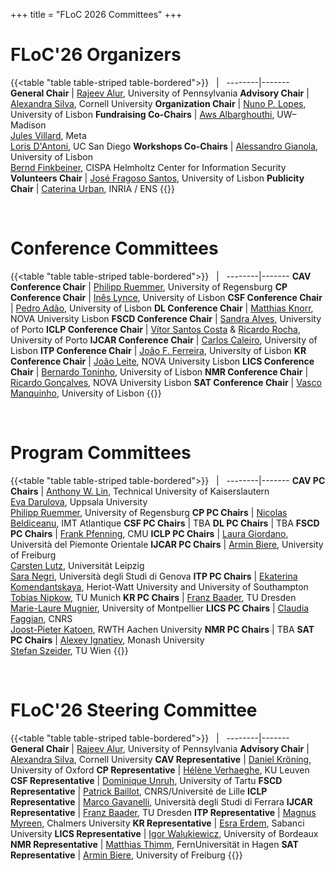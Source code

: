 +++
title = "FLoC 2026 Committees"
+++

# FLoC'26 Organizers

{{<table "table table-striped table-bordered">}}
 &nbsp; | &nbsp;
--------|-------
**General Chair**         | [Rajeev Alur](https://www.cis.upenn.edu/~alur/), University of Pennsylvania
**Advisory Chair**        | [Alexandra Silva](https://alexandrasilva.org), Cornell University
**Organization Chair**    | [Nuno P. Lopes](https://web.ist.utl.pt/nuno.lopes/), University of Lisbon
**Fundraising Co-Chairs** | [Aws Albarghouthi](https://pages.cs.wisc.edu/~aws/), UW–Madison<br>[Jules Villard](https://jvillard.net), Meta<br>[Loris D'Antoni](https://cseweb.ucsd.edu/~ldantoni/), UC San Diego
**Workshops Co-Chairs**   | [Alessandro Gianola](https://arsr.inesc-id.pt/~agianola/), University of Lisbon<br>[Bernd Finkbeiner](https://finkbeiner.groups.cispa.de/people/finkbeiner.html), CISPA Helmholtz Center for Information Security
**Volunteers Chair**      | [José Fragoso Santos](https://web.ist.utl.pt/jose.fragoso/), University of Lisbon
**Publicity Chair**       | [Caterina Urban](https://caterinaurban.github.io), INRIA / ENS
{{</table>}}

<br>

# Conference Committees

{{<table "table table-striped table-bordered">}}
 &nbsp; | &nbsp;
--------|-------
**CAV Conference Chair**   | [Philipp Ruemmer](http://www.philipp.ruemmer.org), University of Regensburg
**CP Conference Chair**    | [Inês Lynce](https://sat.inesc-id.pt/~ines/), University of Lisbon
**CSF Conference Chair**   | [Pedro Adão](https://www.math.tecnico.ulisboa.pt/~padao/), University of Lisbon
**DL Conference Chair**    | [Matthias Knorr](https://userweb.fct.unl.pt/~mkn/), NOVA University Lisbon
**FSCD Conference Chair**  | [Sandra Alves](https://www.dcc.fc.up.pt/~sandra/Home/Home.html), University of Porto
**ICLP Conference Chair**  | [Vítor Santos Costa](https://www.dcc.fc.up.pt/~vsc/) & [Ricardo Rocha](https://www.dcc.fc.up.pt/~ricroc/), University of Porto
**IJCAR Conference Chair** | [Carlos Caleiro](https://sqig.math.tecnico.ulisboa.pt/ccal), University of Lisbon
**ITP Conference Chair**   | [João F. Ferreira](https://joaoff.com), University of Lisbon
**KR Conference Chair**    | [João Leite](https://userweb.fct.unl.pt/~jleite/), NOVA University Lisbon
**LICS Conference Chair**  | [Bernardo Toninho](https://web.tecnico.ulisboa.pt/bernardo.toninho/), University of Lisbon
**NMR Conference Chair**   | [Ricardo Gonçalves](https://userweb.fct.unl.pt/~rjrg/), NOVA University Lisbon
**SAT Conference Chair**   | [Vasco Manquinho](https://sat.inesc-id.pt/~vmm/), University of Lisbon
{{</table>}}

<br>

# Program Committees
{{<table "table table-striped table-bordered">}}
 &nbsp; | &nbsp;
--------|-------
**CAV PC Chairs**   | [Anthony W. Lin](https://anthonywlin.github.io), Technical University of Kaiserslautern<br>[Eva Darulova](https://malyzajko.github.io), Uppsala University<br>[Philipp Ruemmer](http://www.philipp.ruemmer.org), University of Regensburg
**CP PC Chairs**    | [Nicolas Beldiceanu](https://cv.hal.science/nicolasbeldiceanu), IMT Atlantique
**CSF PC Chairs**   | TBA
**DL PC Chairs**    | TBA
**FSCD PC Chairs**  | [Frank Pfenning](https://www.cs.cmu.edu/~fp/), CMU
**ICLP PC Chairs**  | [Laura Giordano](https://people.unipmn.it/laura.giordano/), Università del Piemonte Orientale
**IJCAR PC Chairs** | [Armin Biere](https://cca.informatik.uni-freiburg.de/biere/), University of Freiburg<br>[Carsten Lutz](https://home.uni-leipzig.de/clu/), Universität Leipzig<br>[Sara Negri](https://sites.google.com/view/saranegri/home), Università degli Studi di Genova
**ITP PC Chairs**   | [Ekaterina Komendantskaya](https://www.macs.hw.ac.uk/~ek19/), Heriot-Watt University and University of Southampton<br>[Tobias Nipkow](https://www21.in.tum.de/~nipkow/), TU Munich
**KR PC Chairs**    | [Franz Baader](https://tu-dresden.de/ing/informatik/thi/lat/die-professur/franz-baader), TU Dresden<br>[Marie-Laure Mugnier](https://www.lirmm.fr/~mugnier/), University of Montpellier
**LICS PC Chairs**  | [Claudia Faggian](https://www.irif.fr/~faggian/), CNRS<br>[Joost-Pieter Katoen](https://www-i2.informatik.rwth-aachen.de/~katoen/), RWTH Aachen University
**NMR PC Chairs**   | TBA
**SAT PC Chairs**   | [Alexey Ignatiev](https://alexeyignatiev.github.io), Monash University<br>[Stefan Szeider](https://www.ac.tuwien.ac.at/people/szeider/), TU Wien
{{</table>}}

<br>

# FLoC'26 Steering Committee
{{<table "table table-striped table-bordered">}}
 &nbsp; | &nbsp;
--------|-------
**General Chair**        | [Rajeev Alur](https://www.cis.upenn.edu/~alur/), University of Pennsylvania
**Advisory Chair**       | [Alexandra Silva](https://alexandrasilva.org), Cornell University
**CAV Representative**   | [Daniel Kröning](https://www.kroening.com), University of Oxford
**CP Representative**    | [Hélène Verhaeghe](https://hverhaeghe.bitbucket.io), KU Leuven
**CSF Representative**   | [Dominique Unruh](https://kodu.ut.ee/~unruh/), University of Tartu
**FSCD Representative**  | [Patrick Baillot](https://pro.univ-lille.fr/patrick-baillot/), CNRS/Université de Lille
**ICLP Representative**  | [Marco Gavanelli](https://docente.unife.it/docenti-en/marco.gavanelli?set_language=en), Università degli Studi di Ferrara
**IJCAR Representative** | [Franz Baader](https://tu-dresden.de/ing/informatik/thi/lat/die-professur/franz-baader), TU Dresden
**ITP Representative**   | [Magnus Myreen](https://www.cse.chalmers.se/~myreen/), Chalmers University
**KR Representative**    | [Esra Erdem](https://people.sabanciuniv.edu/esraerdem/), Sabanci University
**LICS Representative**  | [Igor Walukiewicz](https://www.labri.fr/perso/igw/), University of Bordeaux
**NMR Representative**   | [Matthias Thimm](https://www.mthimm.de), FernUniversität in Hagen
**SAT Representative**   | [Armin Biere](https://cca.informatik.uni-freiburg.de/biere/), University of Freiburg
{{</table>}}
